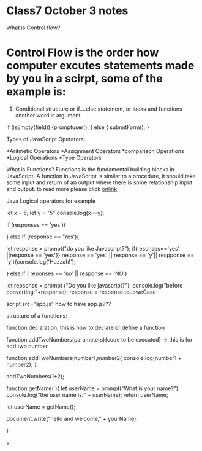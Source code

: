 # Class7 October 3 notes #

What is Control flow? 
# Control Flow is the order how computer excutes statements made by you in a scirpt, some of the example is: 
1. Conditional structure or if....else statement, or looks and functions another word is argument 

if (isEmpty(field)) {promptuser();
} else {
submitForm();
}

Types of JavaScript Operators:

*Aritmetic Operators 
*Assignment Operators 
*comparison Operations 
*Logical Operations 
*Type Operators

What is Functions? 
Functions is the fundamental building blocks in JavaScript. A function in JavaScript is similar to a procedure, it should take some input and return of an output where there is some relationship input and output. to read more please click [onlink](https://www.w3schools.com/js/js_functions.asp)

Java Logical operators for example 

let x = 5;
let y = "5"
console.log(x==y);

<!-- console.log((x==y)&&(x !==y)); this will check is strictly equal to why, and not strickly equal to y --> 

if (responses == 'yes'){


} else if (response == 'Yes'){


<!-- true && True, || logical or either side have to be true, if false&&truth it wil get false, if false&&false it's define get false-->

let response = prompt("do you like Javascript?");
if(resonses=='yes' ||response == 'yes'}} response == 'yes' || response == 'y'|| respponse == 'y'){console.log('Huzzah!');

} else if ( reponses == 'no' || response == 'NO')


<!-- let all response to be lower case in consoles -->

let repsonse = prompt ("Do you like javascript?");
console.log("before converting:"+response);
response = response.toLoweCase

script src="app.js" how to have app.js???

structure of a functions:

function declaration, this is how to declare or define a function 

function addTwoNumbers(parameters){code to be executed} -> this is for  add two number 

function addTwoNumbers(number1,number2{
console.log(number1 + number2);
}

addTwoNumbers(1+2);

function getName(   ){
let userName = prompt("What is your name?");
console.log("the user name is:" + userName);
return userName;

let userName = getName();

document.write("hello and welcome," + yourName);

}

v